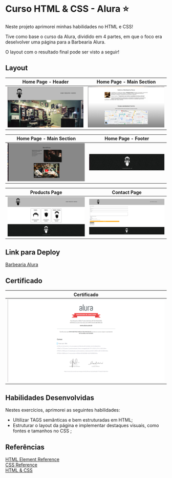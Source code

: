 # Curso HTML & CSS - Alura ⭐

Neste projeto aprimorei minhas habilidades no HTML e CSS! 

Tive como base o curso da Alura, dividido em 4 partes, em que o foco era deselvolver uma página para a Barbearia Alura. 

O layout com o resultado final pode ser visto a seguir!

## Layout

Home Page - Header           |         Home Page - Main Section            |   
:-------------------------:|:-------------------------:|
![Screeshot](./img/1.png)  |![Screeshot](./img/2.png)  |


Home Page - Main Section           |         Home Page - Footer           |   
:-------------------------:|:-------------------------:|
![Screeshot](./img/3.png)  |![Screeshot](./img/4.png)  |



Products Page           |        Contact Page           |   
:-------------------------:|:-------------------------:|
![Screeshot](./img/5.png)  |![Screeshot](./img/6.png)  |



## Link para Deploy

[Barbearia Alura](https://html-css-alura-553a.vercel.app/)<br>


## Certificado

Certificado            |         
:-------------------------:|
![Screeshot](./img/certificate.png)  |


## Habilidades Desenvolvidas

Nestes exercícios, aprimorei as seguintes habilidades:

 - Ultilizar TAGS semânticas e bem estruturadas em HTML;
 - Estruturar o layout da página e implementar destaques visuais, como fontes e tamanhos no CSS ;

 
 ## Referências
[HTML Element Reference](https://www.w3schools.com/TAGS/default.asp)<br>
[CSS Reference](https://www.w3schools.com/cssref/index.php)<br>
[HTML & CSS](https://cursos.alura.com.br/formacao-html-e-css)<br>
